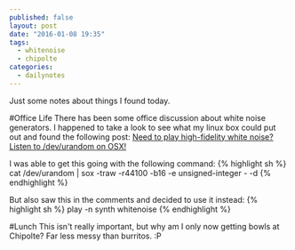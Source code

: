 ```yaml
---
published: false
layout: post
date: "2016-01-08 19:35"
tags: 
  - whitenoise
  - chipolte
categories: 
  - dailynotes
---
```


Just some notes about things I found today.

#Office Life
There has been some office discussion about white noise generators. I happened to take a look to see what my linux box could put out and found the following post: [Need to play high-fidelity white noise? Listen to /dev/urandom on OSX!](https://blogs.fsfe.org/marklindhout/2013/02/need-to-play-high-fidelity-white-noise-listen-to-devurandom-on-osx/)

I was able to get this going with the following command:
{% highlight sh %}
cat /dev/urandom | sox -traw -r44100 -b16 -e unsigned-integer - -d
{% endhighlight %}

But also saw this in the comments and decided to use it instead:
{% highlight sh %}
play -n synth whitenoise
{% endhighlight %}

#Lunch
This isn't really important, but why am I only now getting bowls at Chipolte? Far less messy than burritos. :P
